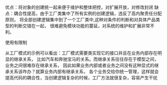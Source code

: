 优点：将对象的创建统一起来便于维护和整体把控，对扩展开放，对修改封闭
缺点：耦合性提高，由于工厂类集中了所有实例的创建逻辑，违反了高内聚责任分配原则，
将全部创建逻辑集中到了一个工厂类中,这种对条件的判断和对具体产品类型的判断交错在一起，
很难避免模块功能的蔓延，对系统的维护和扩展非常不利。


使用有限制

从工厂模式的示例可以看出：工厂模式需要类实现它的接口并且在业务内部存在明显的继承关系，
比如汽车和奔驰宝马的关系。而继承关系往往存在于模型之间，业务之间很难存在继承关系，
因此如果业务内部或者业务之间没有这种显式的继承关系该咋办？就算业务内部有继承关系，
各个业务交给你统一管理，这样就会提高代码的耦合性，当创建逻辑复杂的时候，工厂方法就很复杂，容易产生干扰



